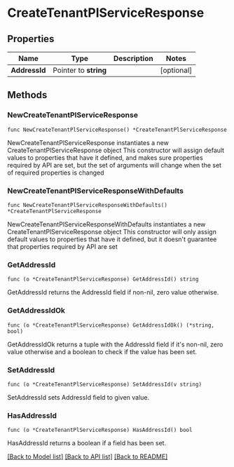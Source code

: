 # CreateTenantPlServiceResponse

## Properties

Name | Type | Description | Notes
------------ | ------------- | ------------- | -------------
**AddressId** | Pointer to **string** |  | [optional] 

## Methods

### NewCreateTenantPlServiceResponse

`func NewCreateTenantPlServiceResponse() *CreateTenantPlServiceResponse`

NewCreateTenantPlServiceResponse instantiates a new CreateTenantPlServiceResponse object
This constructor will assign default values to properties that have it defined,
and makes sure properties required by API are set, but the set of arguments
will change when the set of required properties is changed

### NewCreateTenantPlServiceResponseWithDefaults

`func NewCreateTenantPlServiceResponseWithDefaults() *CreateTenantPlServiceResponse`

NewCreateTenantPlServiceResponseWithDefaults instantiates a new CreateTenantPlServiceResponse object
This constructor will only assign default values to properties that have it defined,
but it doesn't guarantee that properties required by API are set

### GetAddressId

`func (o *CreateTenantPlServiceResponse) GetAddressId() string`

GetAddressId returns the AddressId field if non-nil, zero value otherwise.

### GetAddressIdOk

`func (o *CreateTenantPlServiceResponse) GetAddressIdOk() (*string, bool)`

GetAddressIdOk returns a tuple with the AddressId field if it's non-nil, zero value otherwise
and a boolean to check if the value has been set.

### SetAddressId

`func (o *CreateTenantPlServiceResponse) SetAddressId(v string)`

SetAddressId sets AddressId field to given value.

### HasAddressId

`func (o *CreateTenantPlServiceResponse) HasAddressId() bool`

HasAddressId returns a boolean if a field has been set.


[[Back to Model list]](../README.md#documentation-for-models) [[Back to API list]](../README.md#documentation-for-api-endpoints) [[Back to README]](../README.md)


